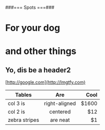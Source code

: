 ###=== Spots ===###
#
# For your dog
#
# and other things

## Yo, dis be a header2

[http://google.com](http://lmgtfy.com)

| Tables        | Are           | Cool  |
| ------------- |:-------------:| -----:|
| col 3 is      | right-aligned | $1600 |
| col 2 is      | centered      |   $12 |
| zebra stripes | are neat      |    $1 |
